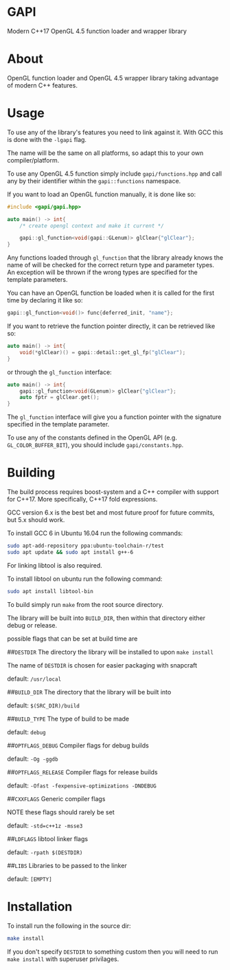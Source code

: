 GAPI
====

Modern C++17 OpenGL 4.5 function loader and wrapper library

About
=====

OpenGL function loader and OpenGL 4.5 wrapper library taking advantage of modern C++ features.

Usage
=====

To use any of the library's features you need to link against it. With GCC this is done with the `-lgapi` flag.

The name will be the same on all platforms, so adapt this to your own compiler/platform.

To use any OpenGL 4.5 function simply include `gapi/functions.hpp` and call any by their identifier within the `gapi::functions` namespace.

If you want to load an OpenGL function manually, it is done like so:

```c++
#include <gapi/gapi.hpp>

auto main() -> int{
	/* create opengl context and make it current */

	gapi::gl_function<void(gapi::GLenum)> glClear{"glClear"};
}
```

Any functions loaded through `gl_function` that the library already knows the name of will be checked for the correct return type and parameter types. An exception will be thrown if the wrong types are specified for the template parameters.

You can have an OpenGL function be loaded when it is called for the first time by declaring it like so:

```c++
gapi::gl_function<void()> func{deferred_init, "name"};
```

If you want to retrieve the function pointer directly, it can be retrieved like so:

```c++
auto main() -> int{
	void(*glClear)() = gapi::detail::get_gl_fp("glClear");
}
```

or through the `gl_function` interface:
```c++
auto main() -> int{
	gapi::gl_function<void(GLenum)> glClear{"glClear"};
	auto fptr = glClear.get();
}
```

The `gl_function` interface will give you a function pointer with the signature specified in the template parameter.

To use any of the constants defined in the OpenGL API (e.g. `GL_COLOR_BUFFER_BIT`), you should include `gapi/constants.hpp`.

Building
========

The build process requires boost-system and a C++ compiler with support for C++17. More specifically, C++17 fold expressions.

GCC version 6.x is the best bet and most future proof for future commits, but 5.x should work.

To install GCC 6 in Ubuntu 16.04 run the following commands:
```bash
sudo apt-add-repository ppa:ubuntu-toolchain-r/test
sudo apt update && sudo apt install g++-6
```

For linking libtool is also required.

To install libtool on ubuntu run the following command:
```bash
sudo apt install libtool-bin
```

To build simply run `make` from the root source directory.

The library will be built into `BUILD_DIR`, then within that directory either debug or release.

possible flags that can be set at build time are


##`DESTDIR`
The directory the library will be installed to upon `make install`

The name of `DESTDIR` is chosen for easier packaging with snapcraft

default: `/usr/local`

##`BUILD_DIR`
The directory that the library will be built into

default: `$(SRC_DIR)/build`

##`BUILD_TYPE`
The type of build to be made

default: `debug`

##`OPTFLAGS_DEBUG`
Compiler flags for debug builds

default: `-Og -ggdb`

##`OPTFLAGS_RELEASE`
Compiler flags for release builds

default: `-Ofast -fexpensive-optimizations -DNDEBUG`

##`CXXFLAGS`
Generic compiler flags

NOTE these flags should rarely be set

default: `-std=c++1z -msse3`

##`LDFLAGS`
libtool linker flags

default: `-rpath $(DESTDIR)`

##`LIBS`
Libraries to be passed to the linker

default: `[EMPTY]`

Installation
============

To install run the following in the source dir:
```bash
make install
```

If you don't specify `DESTDIR` to something custom then you will need to run `make install` with superuser privilages.
